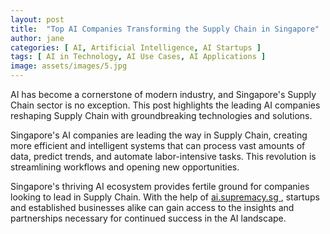 ```yaml
---
layout: post
title:  "Top AI Companies Transforming the Supply Chain in Singapore"
author: jane
categories: [ AI, Artificial Intelligence, AI Startups ]
tags: [ AI in Technology, AI Use Cases, AI Applications ]
image: assets/images/5.jpg
---
```


AI has become a cornerstone of modern industry, and Singapore's Supply Chain sector is no exception. This post highlights the leading AI companies reshaping Supply Chain with groundbreaking technologies and solutions.

Singapore's AI companies are leading the way in Supply Chain, creating more efficient and intelligent systems that can process vast amounts of data, predict trends, and automate labor-intensive tasks. This revolution is streamlining workflows and opening new opportunities.

Singapore's thriving AI ecosystem provides fertile ground for companies looking to lead in Supply Chain. With the help of <a href="https://ai.supremacy.sg" target="_blank"> ai.supremacy.sg </a>, startups and established businesses alike can gain access to the insights and partnerships necessary for continued success in the AI landscape.
